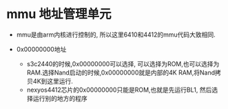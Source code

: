 # mmu 地址管理单元

* mmu是由arm内核进行控制的, 所以这里6410和4412的mmu代码大致相同.

* 0x00000000地址
  * s3c2440的时候,0x00000000可以选择, 可以选择为ROM,也可以选择为RAM.选择Nand启动的时候,0x00000000就是内部的4K RAM,将Nand拷贝4K到这里运行.
  * nexyos4412芯片的0x00000000只能是ROM,也就是先运行BL1, 然后选择运行别的地方的程序